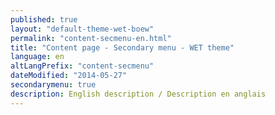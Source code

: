 ```yaml
---
published: true
layout: "default-theme-wet-boew"
permalink: "content-secmenu-en.html"
title: "Content page - Secondary menu - WET theme"
language: en
altLangPrefix: "content-secmenu"
dateModified: "2014-05-27"
secondarymenu: true
description: English description / Description en anglais
---
```


